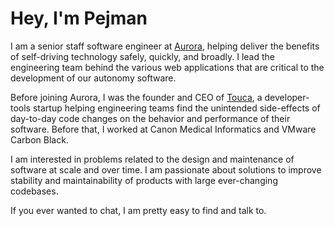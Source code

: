 # Hey, I'm Pejman

I am a senior staff software engineer at [Aurora](https://aurora.tech/company),
helping deliver the benefits of self-driving technology safely, quickly, and
broadly.
I lead the engineering team behind the various web applications that are
critical to the development of our autonomy software.

Before joining Aurora, I was the founder and CEO of
[Touca](https://github.com/trytouca/trytouca), a developer-tools startup helping
engineering teams find the unintended side-effects of day-to-day code changes on
the behavior and performance of their software. Before that, I worked at Canon
Medical Informatics and VMware Carbon Black.

I am interested in problems related to the design and maintenance of software at
scale and over time. I am passionate about solutions to improve stability and
maintainability of products with large ever-changing codebases.

If you ever wanted to chat, I am pretty easy to find and talk to.
